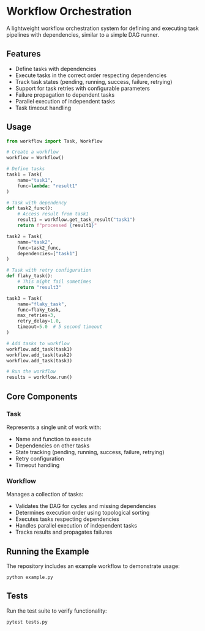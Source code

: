 # Workflow Orchestration

A lightweight workflow orchestration system for defining and executing task pipelines with dependencies, similar to a simple DAG runner.

## Features

- Define tasks with dependencies
- Execute tasks in the correct order respecting dependencies
- Track task states (pending, running, success, failure, retrying)
- Support for task retries with configurable parameters
- Failure propagation to dependent tasks
- Parallel execution of independent tasks
- Task timeout handling

## Usage

```python
from workflow import Task, Workflow

# Create a workflow
workflow = Workflow()

# Define tasks
task1 = Task(
    name="task1",
    func=lambda: "result1"
)

# Task with dependency
def task2_func():
    # Access result from task1
    result1 = workflow.get_task_result("task1")
    return f"processed {result1}"

task2 = Task(
    name="task2",
    func=task2_func,
    dependencies=["task1"]
)

# Task with retry configuration
def flaky_task():
    # This might fail sometimes
    return "result3"

task3 = Task(
    name="flaky_task",
    func=flaky_task,
    max_retries=3,
    retry_delay=1.0,
    timeout=5.0  # 5 second timeout
)

# Add tasks to workflow
workflow.add_task(task1)
workflow.add_task(task2)
workflow.add_task(task3)

# Run the workflow
results = workflow.run()
```

## Core Components

### Task

Represents a single unit of work with:

- Name and function to execute
- Dependencies on other tasks
- State tracking (pending, running, success, failure, retrying)
- Retry configuration
- Timeout handling

### Workflow

Manages a collection of tasks:

- Validates the DAG for cycles and missing dependencies
- Determines execution order using topological sorting
- Executes tasks respecting dependencies
- Handles parallel execution of independent tasks
- Tracks results and propagates failures

## Running the Example

The repository includes an example workflow to demonstrate usage:

```
python example.py
```

## Tests

Run the test suite to verify functionality:

```
pytest tests.py
```